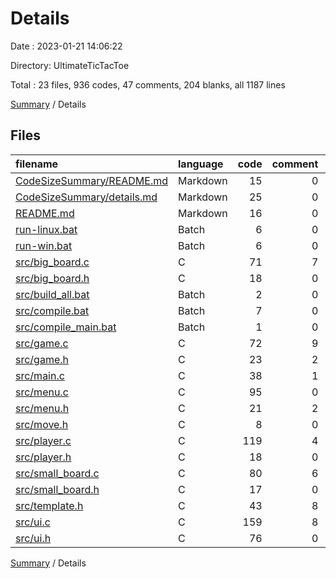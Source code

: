 # Details

Date : 2023-01-21 14:06:22

Directory: UltimateTicTacToe

Total : 23 files,  936 codes, 47 comments, 204 blanks, all 1187 lines

[Summary](README.md) / Details

## Files
| filename | language | code | comment | blank | total |
| :--- | :--- | ---: | ---: | ---: | ---: |
| [CodeSizeSummary/README.md](/CodeSizeSummary/README.md) | Markdown | 15 | 0 | 7 | 22 |
| [CodeSizeSummary/details.md](/CodeSizeSummary/details.md) | Markdown | 25 | 0 | 6 | 31 |
| [README.md](/README.md) | Markdown | 16 | 0 | 5 | 21 |
| [run-linux.bat](/run-linux.bat) | Batch | 6 | 0 | 1 | 7 |
| [run-win.bat](/run-win.bat) | Batch | 6 | 0 | 1 | 7 |
| [src/big_board.c](/src/big_board.c) | C | 71 | 7 | 18 | 96 |
| [src/big_board.h](/src/big_board.h) | C | 18 | 0 | 5 | 23 |
| [src/build_all.bat](/src/build_all.bat) | Batch | 2 | 0 | 0 | 2 |
| [src/compile.bat](/src/compile.bat) | Batch | 7 | 0 | 0 | 7 |
| [src/compile_main.bat](/src/compile_main.bat) | Batch | 1 | 0 | 0 | 1 |
| [src/game.c](/src/game.c) | C | 72 | 9 | 16 | 97 |
| [src/game.h](/src/game.h) | C | 23 | 2 | 5 | 30 |
| [src/main.c](/src/main.c) | C | 38 | 1 | 11 | 50 |
| [src/menu.c](/src/menu.c) | C | 95 | 0 | 13 | 108 |
| [src/menu.h](/src/menu.h) | C | 21 | 2 | 7 | 30 |
| [src/move.h](/src/move.h) | C | 8 | 0 | 4 | 12 |
| [src/player.c](/src/player.c) | C | 119 | 4 | 30 | 153 |
| [src/player.h](/src/player.h) | C | 18 | 0 | 5 | 23 |
| [src/small_board.c](/src/small_board.c) | C | 80 | 6 | 16 | 102 |
| [src/small_board.h](/src/small_board.h) | C | 17 | 0 | 4 | 21 |
| [src/template.h](/src/template.h) | C | 43 | 8 | 10 | 61 |
| [src/ui.c](/src/ui.c) | C | 159 | 8 | 27 | 194 |
| [src/ui.h](/src/ui.h) | C | 76 | 0 | 13 | 89 |

[Summary](README.md) / Details